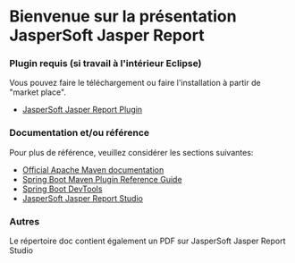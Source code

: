 # Bienvenue sur la présentation JasperSoft Jasper Report

### Plugin requis (si travail à l'intérieur Eclipse)
Vous pouvez faire le téléchargement ou faire l'installation à partir de "market place".
* [JasperSoft Jasper Report Plugin](https://sourceforge.net/projects/jasperstudio)

### Documentation et/ou référence
Pour plus de référence, veuillez considérer les sections suivantes:

* [Official Apache Maven documentation](https://maven.apache.org/guides/index.html)
* [Spring Boot Maven Plugin Reference Guide](https://docs.spring.io/spring-boot/docs/2.3.0.RELEASE/maven-plugin/reference/html/)
* [Spring Boot DevTools](https://docs.spring.io/spring-boot/docs/2.3.0.RELEASE/reference/htmlsingle/#using-boot-devtools)
* [JasperSoft Jasper Report Studio](https://community.jaspersoft.com/project/jaspersoft-studio)

### Autres
Le répertoire doc contient également un PDF sur JasperSoft Jasper Report Studio